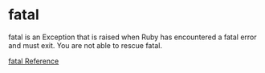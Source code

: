 # fatal

fatal is an Exception that is raised when Ruby has encountered a fatal error
and must exit.  You are not able to rescue fatal.

[fatal Reference](http://ruby-doc.org/core-2.5.0/fatal.html)